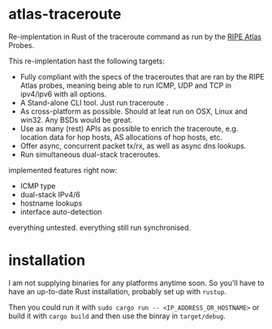 # atlas-traceroute

Re-implentation in Rust of the traceroute command as run by the [RIPE Atlas](https://atlas.ripe.net) Probes.

This re-implentation hast the following targets:
- Fully compliant with the specs of the traceroutes that are ran by the RIPE Atlas probes,
  meaning being able to run ICMP, UDP and TCP in ipv4/ipv6 with all options.
- A Stand-alone CLI tool. Just run traceroute <OPTIONS> <IP-ADDRESS OR HOSTNAME>.
- As cross-platform as possible. Should at leat run on OSX, Linux and win32. Any BSDs would be great.
- Use as many (rest) APIs as possible to enrich the traceroute, e.g. location data for hop hosts, AS allocations of hop hosts, etc.
- Offer async, concurrent packet tx/rx, as well as async dns lookups.
- Run simultaneous dual-stack traceroutes.

implemented features right now:

- ICMP type
- dual-stack IPv4/6
- hostname lookups
- interface auto-detection

everything untested. everything still run synchronised.

# installation

I am not supplying binaries for any platforms anytime soon. 
So you'll have to have an up-to-date Rust installation, probably set up with `rustup`.

Then you could run it with `sudo cargo run -- <IP_ADDRESS_OR_HOSTNAME>` or build it with `cargo build` and then use the binray in `target/debug`. 
